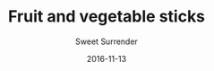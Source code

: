 ---
title: 'Fruit and vegetable sticks'
description: ""
color: '#ffffff'
price: '30'
category: childrensMenu
tags: 'Children''s menu'
meta:
    id: 66d3917c26ff872dbd8c6bbee57ab2d603dec904
    parentId: f20f57fa9c3d8bff0902cfb33f350091a3a48d51
    language: en
date: '2016-11-13'
author: 'Sweet Surrender'
---